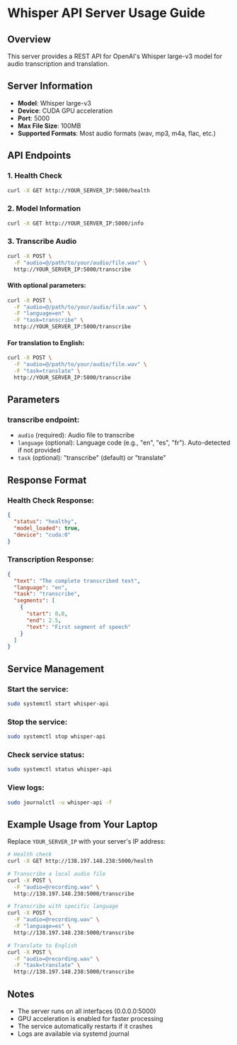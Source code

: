 # Whisper API Server Usage Guide

## Overview
This server provides a REST API for OpenAI's Whisper large-v3 model for audio transcription and translation.

## Server Information
- **Model**: Whisper large-v3 
- **Device**: CUDA GPU acceleration
- **Port**: 5000
- **Max File Size**: 100MB
- **Supported Formats**: Most audio formats (wav, mp3, m4a, flac, etc.)

## API Endpoints

### 1. Health Check
```bash
curl -X GET http://YOUR_SERVER_IP:5000/health
```

### 2. Model Information
```bash
curl -X GET http://YOUR_SERVER_IP:5000/info
```

### 3. Transcribe Audio
```bash
curl -X POST \
  -F "audio=@/path/to/your/audio/file.wav" \
  http://YOUR_SERVER_IP:5000/transcribe
```

#### With optional parameters:
```bash
curl -X POST \
  -F "audio=@/path/to/your/audio/file.wav" \
  -F "language=en" \
  -F "task=transcribe" \
  http://YOUR_SERVER_IP:5000/transcribe
```

#### For translation to English:
```bash
curl -X POST \
  -F "audio=@/path/to/your/audio/file.wav" \
  -F "task=translate" \
  http://YOUR_SERVER_IP:5000/transcribe
```

## Parameters

### transcribe endpoint:
- `audio` (required): Audio file to transcribe
- `language` (optional): Language code (e.g., "en", "es", "fr"). Auto-detected if not provided
- `task` (optional): "transcribe" (default) or "translate"

## Response Format

### Health Check Response:
```json
{
  "status": "healthy",
  "model_loaded": true,
  "device": "cuda:0"
}
```

### Transcription Response:
```json
{
  "text": "The complete transcribed text",
  "language": "en",
  "task": "transcribe",
  "segments": [
    {
      "start": 0.0,
      "end": 2.5,
      "text": "First segment of speech"
    }
  ]
}
```

## Service Management

### Start the service:
```bash
sudo systemctl start whisper-api
```

### Stop the service:
```bash
sudo systemctl stop whisper-api
```

### Check service status:
```bash
sudo systemctl status whisper-api
```

### View logs:
```bash
sudo journalctl -u whisper-api -f
```

## Example Usage from Your Laptop

Replace `YOUR_SERVER_IP` with your server's IP address:

```bash
# Health check
curl -X GET http://138.197.148.238:5000/health

# Transcribe a local audio file
curl -X POST \
  -F "audio=@recording.wav" \
  http://138.197.148.238:5000/transcribe

# Transcribe with specific language
curl -X POST \
  -F "audio=@recording.wav" \
  -F "language=es" \
  http://138.197.148.238:5000/transcribe

# Translate to English
curl -X POST \
  -F "audio=@recording.wav" \
  -F "task=translate" \
  http://138.197.148.238:5000/transcribe
```

## Notes
- The server runs on all interfaces (0.0.0.0:5000)
- GPU acceleration is enabled for faster processing
- The service automatically restarts if it crashes
- Logs are available via systemd journal